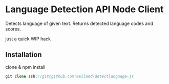 Language Detection API Node Client 
========

Detects language of given text. Returns detected language codes and scores.


just a quick WIP hack 

## Installation

clone & npm install
```php
git clone ssh://git@github.com:weiland/detectlanguage-js
```
